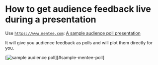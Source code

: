 # How to get audience feedback live during a presentation

Use [`https://www.mentee.com`](https://www.mentimeter.com/): 
[A sample audience poll presentation](https://www.mentimeter.com/s/f99f92092f192b6bbd0818a735fe7300/0a894ec7fcf2)



It will give you audience feedback as polls and will plot them directly for you.

[![sample audience poll][#sample-mentee-poll-image]][#sample-mentee-poll]

[#sample-mentee-poll-image]: /resources/sample-mentee-poll-images.png
